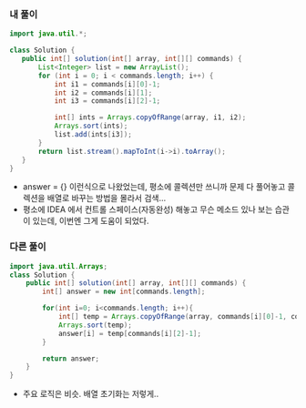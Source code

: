 ### 내 풀이

 ```java
import java.util.*;

class Solution {
    public int[] solution(int[] array, int[][] commands) {
        List<Integer> list = new ArrayList();
        for (int i = 0; i < commands.length; i++) {
            int i1 = commands[i][0]-1;
            int i2 = commands[i][1];
            int i3 = commands[i][2]-1;

            int[] ints = Arrays.copyOfRange(array, i1, i2);
            Arrays.sort(ints);
            list.add(ints[i3]);
        }
        return list.stream().mapToInt(i->i).toArray();
    }
}
 ```

- answer = {} 이런식으로 나왔었는데, 평소에 콜렉션만 쓰니까 문제 다 풀어놓고 콜렉션을 배열로 바꾸는 방법을 몰라서 검색...
- 평소에 IDEA 에서 컨트롤 스페이스(자동완성) 해놓고 무슨 메소드 있나 보는 습관이 있는데, 이번엔 그게 도움이 되었다.



### 다른 풀이

```java
import java.util.Arrays;
class Solution {
    public int[] solution(int[] array, int[][] commands) {
        int[] answer = new int[commands.length];

        for(int i=0; i<commands.length; i++){
            int[] temp = Arrays.copyOfRange(array, commands[i][0]-1, commands[i][1]);
            Arrays.sort(temp);
            answer[i] = temp[commands[i][2]-1];
        }

        return answer;
    }
}
```

- 주요 로직은 비슷. 배열 초기화는 저렇게..